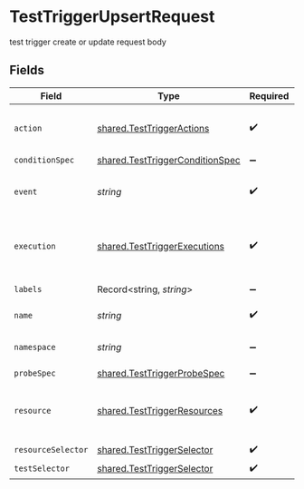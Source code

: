 # TestTriggerUpsertRequest

test trigger create or update request body


## Fields

| Field                                                                                     | Type                                                                                      | Required                                                                                  | Description                                                                               | Example                                                                                   |
| ----------------------------------------------------------------------------------------- | ----------------------------------------------------------------------------------------- | ----------------------------------------------------------------------------------------- | ----------------------------------------------------------------------------------------- | ----------------------------------------------------------------------------------------- |
| `action`                                                                                  | [shared.TestTriggerActions](../../../sdk/models/shared/testtriggeractions.md)             | :heavy_check_mark:                                                                        | supported actions for test triggers                                                       |                                                                                           |
| `conditionSpec`                                                                           | [shared.TestTriggerConditionSpec](../../../sdk/models/shared/testtriggerconditionspec.md) | :heavy_minus_sign:                                                                        | N/A                                                                                       |                                                                                           |
| `event`                                                                                   | *string*                                                                                  | :heavy_check_mark:                                                                        | listen for event for selected resource                                                    | modified                                                                                  |
| `execution`                                                                               | [shared.TestTriggerExecutions](../../../sdk/models/shared/testtriggerexecutions.md)       | :heavy_check_mark:                                                                        | supported test resources for test triggers                                                |                                                                                           |
| `labels`                                                                                  | Record<string, *string*>                                                                  | :heavy_minus_sign:                                                                        | test trigger labels                                                                       | {"env":"prod","app":"backend"}                                                            |
| `name`                                                                                    | *string*                                                                                  | :heavy_check_mark:                                                                        | object name                                                                               | name                                                                                      |
| `namespace`                                                                               | *string*                                                                                  | :heavy_minus_sign:                                                                        | object kubernetes namespace                                                               | testkube                                                                                  |
| `probeSpec`                                                                               | [shared.TestTriggerProbeSpec](../../../sdk/models/shared/testtriggerprobespec.md)         | :heavy_minus_sign:                                                                        | N/A                                                                                       |                                                                                           |
| `resource`                                                                                | [shared.TestTriggerResources](../../../sdk/models/shared/testtriggerresources.md)         | :heavy_check_mark:                                                                        | supported kubernetes resources for test triggers                                          |                                                                                           |
| `resourceSelector`                                                                        | [shared.TestTriggerSelector](../../../sdk/models/shared/testtriggerselector.md)           | :heavy_check_mark:                                                                        | N/A                                                                                       |                                                                                           |
| `testSelector`                                                                            | [shared.TestTriggerSelector](../../../sdk/models/shared/testtriggerselector.md)           | :heavy_check_mark:                                                                        | N/A                                                                                       |                                                                                           |